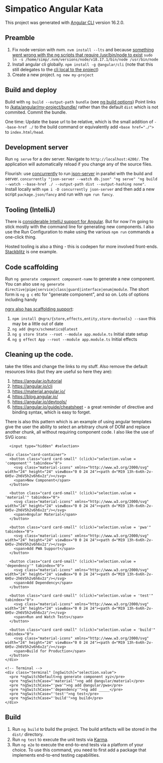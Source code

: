 <!--<!DOCTYPE html>
<html lang="en">
<head>
  <meta charset="UTF-8">
  <meta name="keywords" content="Simpatico, physics">
  <meta name="author" content="jbr">
  <title>SimpatiCode: Angular, TypeScript, Flux</title>

  <link id="favicon" rel="icon" type="image/svg+xml" href="data:image/svg+xml,
    <svg xmlns='http://www.w3.org/2000/svg' viewBox='0 0 1 1'>
        <rect width='1' height='1' fill='pink' />
    </svg>"/>
  <link href="/style.css" rel="stylesheet" type="text/css" >
  <link href="/kata/highlight.github-dark.css" rel="stylesheet" >
  <script type="module">
    import hljs from '/kata/highlight.min.js';
    import javascript from '/kata/highlight.javascript.min.js';
    hljs.registerLanguage('javascript', javascript);
    document.addEventListener('DOMContentLoaded', () => {
      document.querySelectorAll('pre code').forEach((el) => {
        hljs.highlightElement (el);
      });
    });
  </script>
  <script src="/testable.js" type="module"></script>

</head>-->

# Simpatico Angular Kata

This project was generated with [Angular CLI](https://github.com/angular/angular-cli) version 16.2.0.

## Preamble

  1. Fix node version with nvm. `nvm install --lts` and because [something went wrong with the ng scripts that require /usr/bin/node to exist](https://github.com/nvm-sh/nvm/issues/3173) `sudo ln -s /home/simp/.nvm/versions/node/v18.17.1/bin/node /usr/bin/node`
  2. Install angular cli globally. `npm install -g @angular/cli` (note that this still delegates to the [cli local to the project](https://stackoverflow.com/questions/48128847/how-to-install-angular-cli-locally-without-the-g-flag))
  3. Create a new project. `ng new my-project`

## Build and deploy

Build with `ng build --output-path bundle` (see [ng build options](https://angular.io/cli/build#options))  Point links to [/kata/angular/my-project/bundle/](/kata/angular/my-project/bundle) rather than the default `dist` which is not commited. Commit the bundle.

One time: Update the base url to be relative, which is the small addition of `--base-href ./` to the build command or equivalently add `<base href="./">` to `index.html/head`.

## Development server

Run `ng serve` for a dev server. Navigate to `http://localhost:4200/`. The application will automatically reload if you change any of the source files.

Flourish: use [concurrently](https://www.npmjs.com/package/concurrently) 
 to run [json-server](https://www.npmjs.com/package/json-server) in parallel with the build and server. `concurrently "json-server --watch db.json" "ng serve" "ng build --watch --base-href ./ --output-path dist --output-hashing none"`. Install locally with `npm i -D concurrently json-server` and then add a new script `package.json/fancy` and run with `npm run fancy`.

## Tooling (IntelliJ)

There is [considerable IntelliJ support for Angular](https://www.jetbrains.com/help/idea/2021.1/angular.html#ws_angular_syntax_highlighting). But for now I'm going to stick mostly with the command line for generating new components. I also use the Run Configuration to make using the various `npm run` commands a one-click thing.

Hosted tooling is also a thing - this is codepen for more involved front-ends.
[Stackblitz](https://stackblitz.com/run?file=src%2Fapp%2Fapp.component.html) is one example.

## Code scaffolding

Run `ng generate component component-name` to generate a new component. You can also use `ng generate directive|pipe|service|class|guard|interface|enum|module`. The short form is `ng g c` etc for "generate component", and so on. Lots of options including handy

[ngrx also has scaffolding support](https://ngrx.io/guide/schematics):

   1. `npm install @ngrx/{store,effects,entity,store-devtools} --save` this may be a little out of date
   1. `ng add @ngrx/schematics@latest`
   1. `ng g store State --root --module app.module.ts` Initial state setup
   1. `ng g effect App --root --module app.module.ts` Initial effects

## Cleaning up the code.
take the titles and change the links to my stuff. Also remove the default resources links (but they are useful so here they are):

  1. https://angular.io/tutorial
  2. https://angular.io/cli
  3. https://material.angular.io/
  4. https://blog.angular.io/
  5. https://angular.io/devtools/
  6. https://angular.io/guide/cheatsheet - a great reminder of directive and binding syntax, which is easy to forget.

There is also this pattern which is an example of using angular templates give the user the ability to select an arbitrary chunk of DOM and replace another chunk, all without requiring component code. I also like the use of SVG icons: 
```angular2html
  <input type="hidden" #selection>

<div class="card-container">
  <button class="card card-small" (click)="selection.value = 'component'" tabindex="0">
    <svg class="material-icons" xmlns="http://www.w3.org/2000/svg" width="24" height="24" viewBox="0 0 24 24"><path d="M19 13h-6v6h-2v-6H5v-2h6V5h2v6h6v2z"/></svg>
    <span>New Component</span>
  </button>

  <button class="card card-small" (click)="selection.value = 'material'" tabindex="0">
    <svg class="material-icons" xmlns="http://www.w3.org/2000/svg" width="24" height="24" viewBox="0 0 24 24"><path d="M19 13h-6v6h-2v-6H5v-2h6V5h2v6h6v2z"/></svg>
    <span>Angular Material</span>
  </button>

  <button class="card card-small" (click)="selection.value = 'pwa'" tabindex="0">
    <svg class="material-icons" xmlns="http://www.w3.org/2000/svg" width="24" height="24" viewBox="0 0 24 24"><path d="M19 13h-6v6h-2v-6H5v-2h6V5h2v6h6v2z"/></svg>
    <span>Add PWA Support</span>
  </button>

  <button class="card card-small" (click)="selection.value = 'dependency'" tabindex="0">
    <svg class="material-icons" xmlns="http://www.w3.org/2000/svg" width="24" height="24" viewBox="0 0 24 24"><path d="M19 13h-6v6h-2v-6H5v-2h6V5h2v6h6v2z"/></svg>
    <span>Add Dependency</span>
  </button>

  <button class="card card-small" (click)="selection.value = 'test'" tabindex="0">
    <svg class="material-icons" xmlns="http://www.w3.org/2000/svg" width="24" height="24" viewBox="0 0 24 24"><path d="M19 13h-6v6h-2v-6H5v-2h6V5h2v6h6v2z"/></svg>
    <span>Run and Watch Tests</span>
  </button>

  <button class="card card-small" (click)="selection.value = 'build'" tabindex="0">
    <svg class="material-icons" xmlns="http://www.w3.org/2000/svg" width="24" height="24" viewBox="0 0 24 24"><path d="M19 13h-6v6h-2v-6H5v-2h6V5h2v6h6v2z"/></svg>
    <span>Build for Production</span>
  </button>
</div>

<!-- Terminal -->
<div class="terminal" [ngSwitch]="selection.value">
  <pre *ngSwitchDefault>ng generate component xyz</pre>
  <pre *ngSwitchCase="'material'">ng add @angular/material</pre>
  <pre *ngSwitchCase="'pwa'">ng add @angular/pwa</pre>
  <pre *ngSwitchCase="'dependency'">ng add _____</pre>
  <pre *ngSwitchCase="'test'">ng test</pre>
  <pre *ngSwitchCase="'build'">ng build</pre>
</div>

```

## Build

  1. Run `ng build` to build the project. The build artifacts will be stored in the `dist/` directory.
  1. Run `ng test` to execute the unit tests via [Karma](https://karma-runner.github.io).
  1. Run `ng e2e` to execute the end-to-end tests via a platform of your choice. To use this command, you need to first add a package that implements end-to-end testing capabilities.

